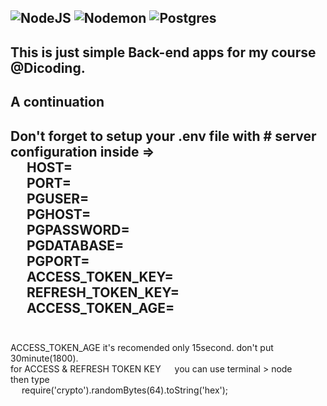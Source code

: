 ![NodeJS](https://img.shields.io/badge/node.js-6DA55F?style=for-the-badge&logo=node.js&logoColor=white)
![Nodemon](https://img.shields.io/badge/NODEMON-%23323330.svg?style=for-the-badge&logo=nodemon&logoColor=%BBDEAD)
![Postgres](https://img.shields.io/badge/postgres-%23316192.svg?style=for-the-badge&logo=postgresql&logoColor=white)
---
This is just simple Back-end apps for my course @Dicoding.
---
A continuation
---
**Don't forget to setup your .env file with # server configuration inside =>** <br />
&emsp;  HOST= <br />
&emsp;  PORT= <br />
&emsp;  PGUSER= <br />
&emsp;  PGHOST= <br />
&emsp;  PGPASSWORD= <br />
&emsp;  PGDATABASE= <br />
&emsp;  PGPORT= <br />
&emsp;  ACCESS_TOKEN_KEY= <br />
&emsp;  REFRESH_TOKEN_KEY= <br />
&emsp;  ACCESS_TOKEN_AGE= <br />
<br />
---
ACCESS_TOKEN_AGE it's recomended only 15second. don't put 30minute(1800).
<br />
for ACCESS & REFRESH TOKEN KEY &emsp; you can use terminal > node
<br />
then type
<br />
&emsp;  require('crypto').randomBytes(64).toString('hex');
<br />

